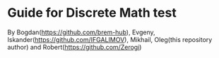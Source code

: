 # Guide for Discrete Math test
By Bogdan(https://github.com/brem-hub), Evgeny, Iskander(https://github.com/IFGALIMOV), Mikhail, Oleg(this repository author) and Robert(https://github.com/Zerogi)
